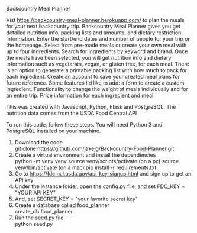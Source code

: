 Backcountry Meal Planner

Vist https://backcountry-meal-planner.herokuapp.com/ to plan the meals for your next backcountry trip.
Backcountry Meal Planner gives you get detailed nutrition info, packing lists and amounts, and dietary restriction information.
Enter the start/end dates and number of people for your trip on the homepage. Select from pre-made meals or create your own meal with up to four ingredients. Search for ingredients by keyword and brand. Once the meals have been selected, you will get nutrition info and dietary information such as vegetarain, vegan, or gluten free, for each meal. There is an option to generate a printable packing list with how much to pack for each ingredient. Create an account to save your created meal plans for future reference. Some features I'd like to add: a form to create a custom ingredient. Functionality to change the weight of meals individually and for an entire trip. Price information for each ingredient and meal.

This was created with Javascript, Python, Flask and PostgreSQL. The nutrition data comes from the USDA Food Central API

To run this code, follow these steps.
You will need Python 3 and PostgreSQL installed on your machine.
1. Download the code <br>
    git clone https://github.com/jakejg/Backcountry-Food-Planner.git 
2. Create a virtual environment and install the dependencies <br>
    python -m venv venv
    source venv/scripts/activate (on a pc) source venv/bin/activate (on a mac)
    pip install -r requirements.txt
3. Go to https://fdc.nal.usda.gov/api-key-signup.html and sign up to get an API key
4. Under the instance folder, open the config.py file, and set FDC_KEY = "YOUR API KEY"
5. And, set SECRET_KEY = "your favorite secret key"
6. Create a database called food_planner <br>
    create_db food_planner
7. Run the seed.py file <br>
    python seed.py



